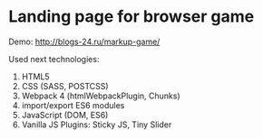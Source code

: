 # Landing page for browser game

Demo: http://blogs-24.ru/markup-game/

Used next technologies:
1) HTML5
2) CSS (SASS, POSTCSS)
3) Webpack 4 (htmlWebpackPlugin, Chunks)
4) import/export ES6 modules
5) JavaScript (DOM, ES6)
6) Vanilla JS Plugins: Sticky JS, Tiny Slider

